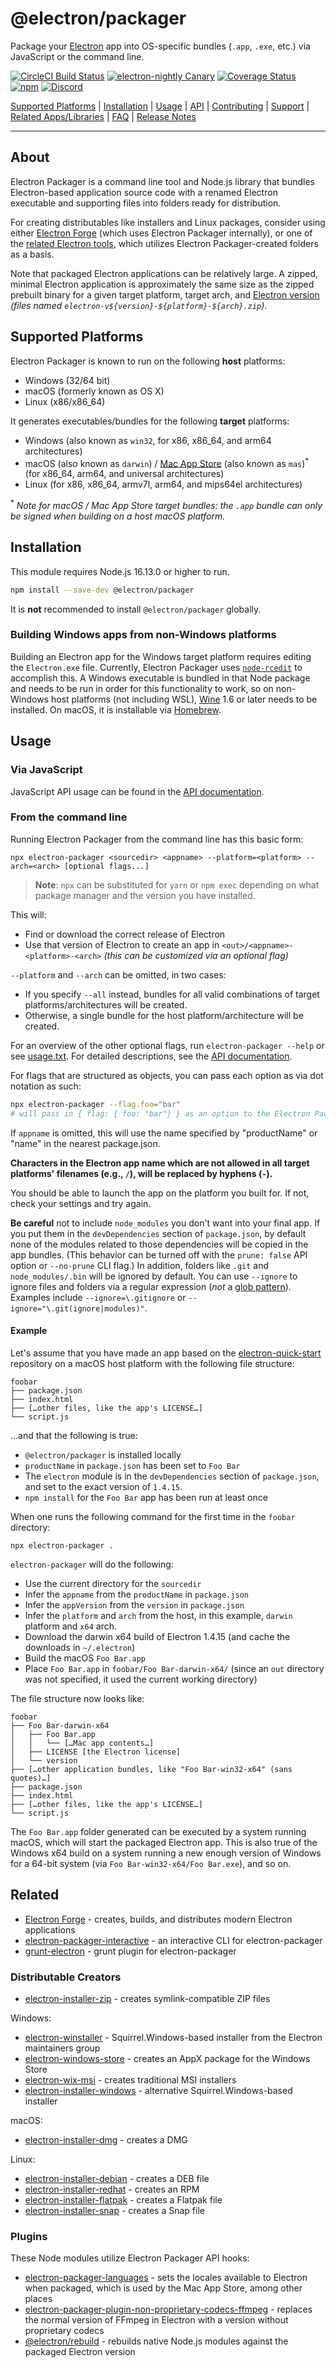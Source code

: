# @electron/packager

Package your [Electron](https://electronjs.org) app into OS-specific bundles (`.app`, `.exe`, etc.) via JavaScript or the command line.

[![CircleCI Build Status](https://circleci.com/gh/electron/packager/tree/main.svg?style=svg)](https://circleci.com/gh/electron/packager/tree/main)
[![electron-nightly Canary](https://github.com/electron/packager/actions/workflows/canary.yml/badge.svg)](https://github.com/electron/packager/actions/workflows/canary.yml)
[![Coverage Status](https://codecov.io/gh/electron/electron-packager/branch/main/graph/badge.svg)](https://codecov.io/gh/electron/electron-packager)
[![npm](https://img.shields.io/npm/v/@electron/packager.svg?style=flat)](https://npm.im/@electron/packager)
[![Discord](https://img.shields.io/discord/745037351163527189?color=blueviolet&logo=discord)](https://discord.com/invite/APGC3k5yaH)

[Supported Platforms](#supported-platforms) |
[Installation](#installation) |
[Usage](#usage) |
[API](https://electron.github.io/packager/main/) |
[Contributing](https://github.com/electron/packager/blob/main/CONTRIBUTING.md) |
[Support](https://github.com/electron/packager/blob/main/SUPPORT.md) |
[Related Apps/Libraries](#related) |
[FAQ](https://github.com/electron/packager/blob/main/docs/faq.md) |
[Release Notes](https://github.com/electron/packager/blob/main/NEWS.md)

----

## About

Electron Packager is a command line tool and Node.js library that bundles Electron-based application
source code with a renamed Electron executable and supporting files into folders ready for distribution.

For creating distributables like installers and Linux packages, consider using either [Electron
Forge](https://github.com/electron/forge) (which uses Electron Packager
internally), or one of the [related Electron tools](#distributable-creators), which utilizes
Electron Packager-created folders as a basis.

Note that packaged Electron applications can be relatively large. A zipped, minimal Electron
application is approximately the same size as the zipped prebuilt binary for a given target
platform, target arch, and [Electron version](https://github.com/electron/electron/releases)
_(files named `electron-v${version}-${platform}-${arch}.zip`)_.

## Supported Platforms

Electron Packager is known to run on the following **host** platforms:

* Windows (32/64 bit)
* macOS (formerly known as OS X)
* Linux (x86/x86_64)

It generates executables/bundles for the following **target** platforms:

* Windows (also known as `win32`, for x86, x86_64, and arm64 architectures)
* macOS (also known as `darwin`) / [Mac App Store](https://electronjs.org/docs/tutorial/mac-app-store-submission-guide/) (also known as `mas`)<sup>*</sup> (for x86_64, arm64, and universal architectures)
* Linux (for x86, x86_64, armv7l, arm64, and mips64el architectures)

<sup>*</sup> *Note for macOS / Mac App Store target bundles: the `.app` bundle can only be signed when building on a host macOS platform.*

## Installation

This module requires Node.js 16.13.0 or higher to run.

```sh
npm install --save-dev @electron/packager
```

It is **not** recommended to install `@electron/packager` globally.

### Building Windows apps from non-Windows platforms

Building an Electron app for the Windows target platform requires editing the `Electron.exe` file.
Currently, Electron Packager uses [`node-rcedit`](https://github.com/electron/node-rcedit) to accomplish
this. A Windows executable is bundled in that Node package and needs to be run in order for this
functionality to work, so on non-Windows host platforms (not including WSL),
[Wine](https://www.winehq.org/) 1.6 or later needs to be installed. On macOS, it is installable
via [Homebrew](https://brew.sh/).

## Usage

### Via JavaScript

JavaScript API usage can be found in the [API documentation](https://electron.github.io/packager/main/modules/electronpackager.html).

### From the command line

Running Electron Packager from the command line has this basic form:

```
npx electron-packager <sourcedir> <appname> --platform=<platform> --arch=<arch> [optional flags...]
```

> **Note**:
> `npx` can be substituted for `yarn` or `npm exec` depending on what package manager and
> the version you have installed.

This will:

* Find or download the correct release of Electron
* Use that version of Electron to create an app in `<out>/<appname>-<platform>-<arch>` *(this can be customized via an optional flag)*

`--platform` and `--arch` can be omitted, in two cases:

* If you specify `--all` instead, bundles for all valid combinations of target
  platforms/architectures will be created.
* Otherwise, a single bundle for the host platform/architecture will be created.

For an overview of the other optional flags, run `electron-packager --help` or see
[usage.txt](https://github.com/electron/packager/blob/main/usage.txt). For
detailed descriptions, see the [API documentation](https://electron.github.io/packager/main/modules/electronpackager.html).

For flags that are structured as objects, you can pass each option as via dot notation as such:

```sh
npx electron-packager --flag.foo="bar"
# will pass in { flag: { foo: "bar"} } as an option to the Electron Packager API
```

If `appname` is omitted, this will use the name specified by "productName" or "name" in the nearest package.json.

**Characters in the Electron app name which are not allowed in all target platforms' filenames
(e.g., `/`), will be replaced by hyphens (`-`).**

You should be able to launch the app on the platform you built for. If not, check your settings and try again.

**Be careful** not to include `node_modules` you don't want into your final app. If you put them in
the `devDependencies` section of `package.json`, by default none of the modules related to those
dependencies will be copied in the app bundles. (This behavior can be turned off with the
`prune: false` API option or `--no-prune` CLI flag.) In addition, folders like `.git` and
`node_modules/.bin` will be ignored by default. You can use `--ignore` to ignore files and folders
via a regular expression (*not* a [glob pattern](https://en.wikipedia.org/wiki/Glob_%28programming%29)).
Examples include `--ignore=\.gitignore` or `--ignore="\.git(ignore|modules)"`.

#### Example

Let's assume that you have made an app based on the [electron-quick-start](https://github.com/electron/electron-quick-start) repository on a macOS host platform with the following file structure:

```
foobar
├── package.json
├── index.html
├── […other files, like the app's LICENSE…]
└── script.js
```

…and that the following is true:

* `@electron/packager` is installed locally
* `productName` in `package.json` has been set to `Foo Bar`
* The `electron` module is in the `devDependencies` section of `package.json`, and set to the exact version of `1.4.15`.
* `npm install` for the `Foo Bar` app has been run at least once

When one runs the following command for the first time in the `foobar` directory:

```
npx electron-packager .
```

`electron-packager` will do the following:

* Use the current directory for the `sourcedir`
* Infer the `appname` from the `productName` in `package.json`
* Infer the `appVersion` from the `version` in `package.json`
* Infer the `platform` and `arch` from the host, in this example, `darwin` platform and `x64` arch.
* Download the darwin x64 build of Electron 1.4.15 (and cache the downloads in `~/.electron`)
* Build the macOS `Foo Bar.app`
* Place `Foo Bar.app` in `foobar/Foo Bar-darwin-x64/` (since an `out` directory was not specified, it used the current working directory)

The file structure now looks like:

```
foobar
├── Foo Bar-darwin-x64
│   ├── Foo Bar.app
│   │   └── […Mac app contents…]
│   ├── LICENSE [the Electron license]
│   └── version
├── […other application bundles, like "Foo Bar-win32-x64" (sans quotes)…]
├── package.json
├── index.html
├── […other files, like the app's LICENSE…]
└── script.js
```

The `Foo Bar.app` folder generated can be executed by a system running macOS, which will start the packaged Electron app. This is also true of the Windows x64 build on a system running a new enough version of Windows for a 64-bit system (via `Foo Bar-win32-x64/Foo Bar.exe`), and so on.

## Related

- [Electron Forge](https://github.com/electron/forge) - creates, builds, and distributes modern Electron applications
- [electron-packager-interactive](https://github.com/Urucas/electron-packager-interactive) - an interactive CLI for electron-packager
- [grunt-electron](https://github.com/sindresorhus/grunt-electron) - grunt plugin for electron-packager

### Distributable Creators

* [electron-installer-zip](https://github.com/electron-userland/electron-installer-zip) - creates symlink-compatible ZIP files

Windows:

* [electron-winstaller](https://github.com/electron/windows-installer) - Squirrel.Windows-based installer from the Electron maintainers group
* [electron-windows-store](https://github.com/felixrieseberg/electron-windows-store) - creates an AppX package for the Windows Store
* [electron-wix-msi](https://github.com/felixrieseberg/electron-wix-msi) - creates traditional MSI installers
* [electron-installer-windows](https://github.com/electron-userland/electron-installer-windows) - alternative Squirrel.Windows-based installer

macOS:

* [electron-installer-dmg](https://github.com/electron-userland/electron-installer-dmg) - creates a DMG

Linux:

* [electron-installer-debian](https://github.com/electron-userland/electron-installer-debian) - creates a DEB file
* [electron-installer-redhat](https://github.com/electron-userland/electron-installer-redhat) - creates an RPM
* [electron-installer-flatpak](https://github.com/endlessm/electron-installer-flatpak) - creates a Flatpak file
* [electron-installer-snap](https://github.com/electron-userland/electron-installer-snap) - creates a Snap file

### Plugins

These Node modules utilize Electron Packager API hooks:

- [electron-packager-languages](https://npm.im/electron-packager-languages) - sets the locales
  available to Electron when packaged, which is used by the Mac App Store, among other places
- [electron-packager-plugin-non-proprietary-codecs-ffmpeg](https://www.npmjs.com/package/electron-packager-plugin-non-proprietary-codecs-ffmpeg) - replaces the normal version of FFmpeg in Electron with a version without proprietary codecs
- [@electron/rebuild](https://github.com/electron/rebuild) - rebuilds native Node.js modules
  against the packaged Electron version
